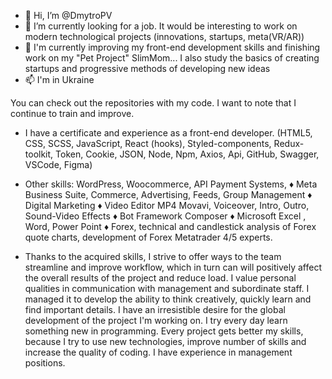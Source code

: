 - 👋 Hi, I’m @DmytroPV
- 👀 I’m currently looking for a job. It would be interesting to work on modern technological projects (innovations, startups, meta(VR/AR))
- 🌱 I'm currently improving my front-end development skills and finishing work on my "Pet Project" SlimMom...
      I also study the basics of creating startups and progressive methods of developing new ideas
- 📫 I'm in Ukraine

You can check out the repositories with my code. I want to note that I continue to train and improve.

- I have a certificate and experience as a front-end developer.
(HTML5, CSS, SCSS, JavaScript, React (hooks), Styled-components, Redux-toolkit, Token, Cookie, JSON, Node, Npm, Axios, Api, GitHub, Swagger, VSCode, Figma)

- Other skills: WordPress, Woocommerce, API Payment Systems, ♦ Meta Business Suite, Commerce, Advertising, Feeds, Group Management ♦ 
              Digital Marketing ♦ Video Editor MP4 Movavi, Voiceover, Intro, Outro, Sound-Video Effects ♦ Bot Framework Composer ♦ 
              Microsoft Excel , Word, Power Point ♦ 
              Forex, technical and candlestick analysis of Forex quote charts, development of Forex Metatrader 4/5 experts.
              
- Thanks to the acquired skills, I strive to offer ways to the team
streamline and improve workflow, which in turn can
will positively affect the overall results of the project and reduce
load. I value personal qualities in communication
with management and subordinate staff. I managed it
to develop the ability to think creatively, quickly learn and find
important details. I have an irresistible desire for the global
development of the project I'm working on. I try every day
learn something new in programming. Every project gets better
my skills, because I try to use new technologies, improve
number of skills and increase the quality of coding. I have
experience in management positions.

<!---
DmytroPV/DmytroPV is a ✨ special ✨ repository because its `README.md` (this file) appears on your GitHub profile.
You can click the Preview link to take a look at your changes.
--->
